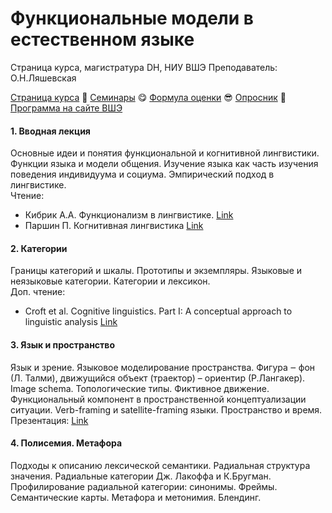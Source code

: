# Функциональные модели в естественном языке   
Страница курса, магистратура DH, НИУ ВШЭ
Преподаватель: О.Н.Ляшевская

<a href="https://olesar.github.io//HSEfuncModels">Страница курса</a> &#129303; <a href="https://docs.google.com/spreadsheets/d/12HNOEf3YqSWItotPnMNUE-EYlQiRwdKHkJClqWoswt0/edit?usp=sharing">Семинары</a> &#128523; <a href="Zevaluation.pdf">Формула оценки</a> &#128526; <a href="https://forms.gle/4H9gAsNQdMjgW3zq9">Опросник</a> &#129303; <a href="https://www.hse.ru/data/2019/09/13/1491353525/program-2878062487-uf5AlLWh0p.pdf">Программа на сайте ВШЭ</a>

#### 1. Вводная лекция 
Основные идеи и понятия функциональной и когнитивной лингвистики. Функции языка и модели общения. Изучение языка как часть изучения поведения индивидуума и социума. Эмпирический подход в лингвистике.    
Чтение:  
* Кибрик А.А. Функционализм в лингвистике. <a href="https://www.krugosvet.ru/enc/gumanitarnye_nauki/lingvistika/FUNKTSIONALIZM_V_LINGVISTIKE.html">Link</a>   
* Паршин П. Когнитивная лингвистика <a href="https://www.krugosvet.ru/enc/gumanitarnye_nauki/lingvistika/KOGNITIVNAYA_LINGVISTIKA.html">Link</a>  

#### 2. Категории   
Границы категорий и шкалы. Прототипы и экземпляры. Языковые и неязыковые категории. Категории и лексикон.  
Доп. чтение:  
* Croft et al. Cognitive linguistics. Part I: A conceptual approach to linguistic analysis <a href="https://ebookcentral.proquest.com/lib/hselibrary-ebooks/detail.action?docID=244390">Link</a>   

#### 3. Язык и пространство   
Язык и зрение. Языковое моделирование пространства.
Фигура ‒ фон (Л. Талми), движущийся объект (траектор) – ориентир (Р.Лангакер).
Image schema. Топологические типы. Фиктивное движение. Функциональный компонент в пространственной
концептуализации ситуации. Verb-framing и satellite-framing языки. Пространство и время. 
Презентация: <a href="3Topology.pdf">Link</a>  

#### 4. Полисемия. Метафора   
Подходы к описанию лексической семантики. Радиальная структура значения. Радиальные категории Дж. Лакоффа и
К.Бругман. Профилирование радиальной категории: синонимы. Фреймы. Семантические карты. Метафора и метонимия. Блендинг. 


